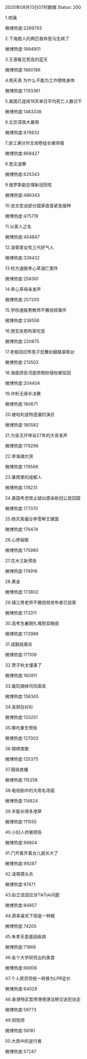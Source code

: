 2020年08月13日07时数据
Status: 200

1.琉璃

微博热度:2289793

2.下海救人的两匹救命恩马生病了

微博热度:1884901

3.王源看见梵高的蓝天

微博热度:1860186

4.杨天真 为什么不能为工作牺牲身体

微博热度:1793361

5.美国已连续16天单日平均死亡人数过千

微博热度:1483338

6.北京深夜大暴雨

微博热度:879832

7.浙江满分作文阅卷组长被举报

微博热度:868427

8.思文退赛

微博热度:625343

9.俄罗斯副总理新冠阳性

微博热度:486343

10.张文宏谈部分国家疫苗紧急接种

微博热度:475719

11.以家人之名

微博热度:454847

12.凌霄家女性三代好气人

微博热度:339432

13.检方通报李心草溺亡案件

微博热度:258361

14.李心草母亲发声

微博热度:257200

15.学校通报男教师不雅视频事件

微博热度:238556

16.想去张若昀家吃饭

微博热度:220875

17.老板回应熊孩子尬舞扯翻翡翠柜台

微博热度:213503

18.海底捞告河底捞商标侵权被驳回

微博热度:204404

19.许昕无缘半决赛

微博热度:180671

20.被哈利波特遗漏的演员

微博热度:180582

21.为张玉环申诉27年的大哥发声

微博热度:179296

22.李海潮大哭

微博热度:178566

23.暴雨里的成都人

微博热度:178231

24.美国考虑禁止疑似感染新冠公民回国

微博热度:177370

25.杨天真撮合李雪琴王建国

微博热度:176474

26.心疼骊歌

微博热度:175980

27.花木兰新预告

微博热度:174916

28.黄金

微博热度:173802

29.镇江男老师不雅视频发布者已投案

微博热度:173311

30.高考生暑期扎堆割双眼皮

微博热度:172988

31.成毅挑眉杀

微博热度:171109

32.贺子秋太懂事了

微博热度:160911

33.璇玑摘掉司凤面具

微博热度:158345

34.吴邪白衬衫

微博热度:133251

35.哪吒重生预告

微博热度:127002

36.锦绣南歌

微博热度:125375

37.薇娅直播

微博热度:115258

38.电视剧中的大雨名场面

微博热度:114824

39.羊能长得多潦草

微博热度:111555

40.小妇人终极预告

微博热度:99804

41.门开着开着女儿就长大了

微博热度:99287

42.凌霄摸头杀

微博热度:97471

43.赵立坚回应涉TikTok问题

微博热度:84857

44.原来喜欢下雨是一种瘾

微博热度:74205

45.朱孝天患基因疾病

微博热度:71868

46.各个大学研究出的美食

微博热度:66906

47.个人房贷将统一转换为LPR定价

微博热度:64029

48.香港特区暂停港德港法移交逃犯协定

微博热度:59773

49.阴阳师

微博热度:58181

50.大雨中的逆行者

微博热度:57247


